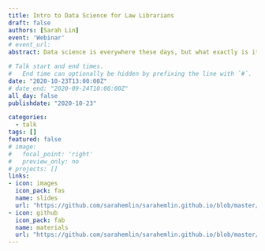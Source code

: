 ```yaml
---
title: Intro to Data Science for Law Librarians
draft: false
authors: [Sarah Lin]
event: 'Webinar'
# event_url: 
abstract: Data science is everywhere these days, but what exactly is it? How do you "do data science"? Is it something law librarians could or should learn? What relationship, if any, is there between data science and artificial intelligence? Is data science only for Big Data? As individuals, we are consumers of data science in all aspects of our lives and our profession lives are no different. This session will explain what data science is, how it is done and how it relates to hot topics Big Data and Artificial Intelligence. Attendees will understand how data science is relevant to their jobs--how it is used in empirical legal research, to optimize the business of law, and that it underpins current legal research products. Resources for learning data science skills will be included.

# Talk start and end times.
#   End time can optionally be hidden by prefixing the line with `#`.
date: "2020-10-23T13:00:00Z"
# date_end: "2020-09-24T10:00:00Z"
all_day: false
publishdate: "2020-10-23"

categories:
  - talk
tags: []
featured: false
# image:
#   focal_point: 'right'
#   preview_only: no
# projects: []
links:
- icon: images
  icon_pack: fas
  name: slides
  url: "https://github.com/sarahemlin/sarahemlin.github.io/blob/master/content/talk/2020-ALLA-data-science/ALLA%20Intro%20to%20Data%20Science.pdf"
- icon: github
  icon_pack: fab
  name: materials
  url: "https://github.com/sarahemlin/sarahemlin.github.io/blob/master/content/talk/2020-ALLA-data-science/ALLA-resources-list.pdf"
---
```

